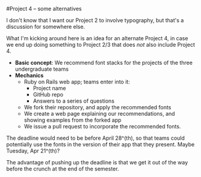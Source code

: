 #Project 4 &ndash; some alternatives

I don't know that I want our Project 2 to involve typography, but that's a discussion for somewhere else.

What I'm kicking around here is an idea for an alternate Project 4, in case we end up doing something to Project 2/3 that does *not* also include Project 4.

* **Basic concept**: We recommend font stacks for the projects of the three undergraduate teams
* **Mechanics**
  * Ruby on Rails web app; teams enter into it:
    * Project name
    * GitHub repo
    * Answers to a series of questions
  * We fork their repository, and apply the recommended fonts
  * We create a web page explaining our recommendations, and showing examples from the forked app
  * We issue a pull request to incorporate the recommended fonts.

The deadline would need to be before April 28^(th), so that teams could potentially use the fonts in the version of their app that they present.  Maybe Tuesday, Apr 21^(th)?

The advantage of pushing up the deadline is that we get it out of the way before the crunch at the end of the semester.



